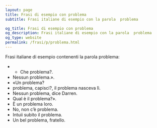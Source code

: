 ```yaml
---
layout: page
title: Frasi di esempio con problema 
subtitle: Frasi italiane di esempio con la parola  problema

og_title: Frasi di esempio con problema 
og_description: Frasi italiane di esempio con la parola  problema
og_type: website
permalink: /frasi/p/problema.html
---
```


Frasi italiane di esempio contenenti la parola problema:


- - Che problema?.
- Nessun problema.».
- «Un problema?
- problema, capisci?, il problema nasceva lì.
- Nessun problema, dice Darren.
- Qual è il problema?».
- È un problema loro.
- No, non c’è problema.
- Intuii subito il problema.
- Un bel problema, fratello.
